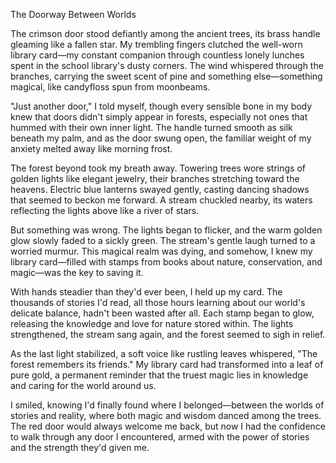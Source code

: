 The Doorway Between Worlds

The crimson door stood defiantly among the ancient trees, its brass handle gleaming like a fallen star. My trembling fingers clutched the well-worn library card—my constant companion through countless lonely lunches spent in the school library's dusty corners. The wind whispered through the branches, carrying the sweet scent of pine and something else—something magical, like candyfloss spun from moonbeams.

"Just another door," I told myself, though every sensible bone in my body knew that doors didn't simply appear in forests, especially not ones that hummed with their own inner light. The handle turned smooth as silk beneath my palm, and as the door swung open, the familiar weight of my anxiety melted away like morning frost.

The forest beyond took my breath away. Towering trees wore strings of golden lights like elegant jewelry, their branches stretching toward the heavens. Electric blue lanterns swayed gently, casting dancing shadows that seemed to beckon me forward. A stream chuckled nearby, its waters reflecting the lights above like a river of stars.

But something was wrong. The lights began to flicker, and the warm golden glow slowly faded to a sickly green. The stream's gentle laugh turned to a worried murmur. This magical realm was dying, and somehow, I knew my library card—filled with stamps from books about nature, conservation, and magic—was the key to saving it.

With hands steadier than they'd ever been, I held up my card. The thousands of stories I'd read, all those hours learning about our world's delicate balance, hadn't been wasted after all. Each stamp began to glow, releasing the knowledge and love for nature stored within. The lights strengthened, the stream sang again, and the forest seemed to sigh in relief.

As the last light stabilized, a soft voice like rustling leaves whispered, "The forest remembers its friends." My library card had transformed into a leaf of pure gold, a permanent reminder that the truest magic lies in knowledge and caring for the world around us.

I smiled, knowing I'd finally found where I belonged—between the worlds of stories and reality, where both magic and wisdom danced among the trees. The red door would always welcome me back, but now I had the confidence to walk through any door I encountered, armed with the power of stories and the strength they'd given me.
